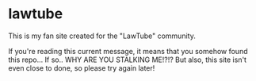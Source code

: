 # lawtube

This is my fan site created for the "LawTube" community.

If you're reading this current message, it means that you somehow found
this repo... If so.. WHY ARE YOU STALKING ME!?!?
But also, this site isn't even close to done, so please try again later!
